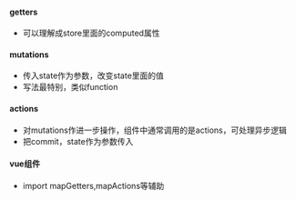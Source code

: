 #### getters
- 可以理解成store里面的computed属性

#### mutations
- 传入state作为参数，改变state里面的值
- 写法最特别，类似function

#### actions
- 对mutations作进一步操作，组件中通常调用的是actions，可处理异步逻辑
- 把commit，state作为参数传入

#### vue组件
- import mapGetters,mapActions等辅助